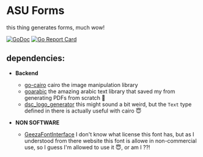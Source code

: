 # ASU Forms

this thing generates forms, much wow!

[![GoDoc](https://godoc.org/github.com/mbaraa/asu_forms?status.png)](https://godoc.org/github.com/mbaraa/asu_forms) [![Go Report Card](https://goreportcard.com/badge/github.com/mbaraa/asu_forms)](https://goreportcard.com/report/github.com/mbaraa/asu_forms)

## dependencies:
- **Backend**
   - [go-cairo](https://github.com/ungerik/go-cairo) cairo the image manipulation library
   - [goarabic](https://github.com/01walid/goarabic) the amazing arabic text library that saved my from generating PDFs from scratch 🙂
   - [dsc_logo_generator](https://github.com/mbaraa/dsc_logo_generator/) this might sound a bit weird, but the `Text` type defined in there is actually useful with cairo 😇

- **NON SOFTWARE** 
   - [GeezaFontInterface](https://developer.apple.com/fonts/system-fonts/#downloadable) I don't know what license this font has, but as I understood from there website this font is allowe in non-commercial use, so I guess I'm allowed to use it 😇, or am I ??!